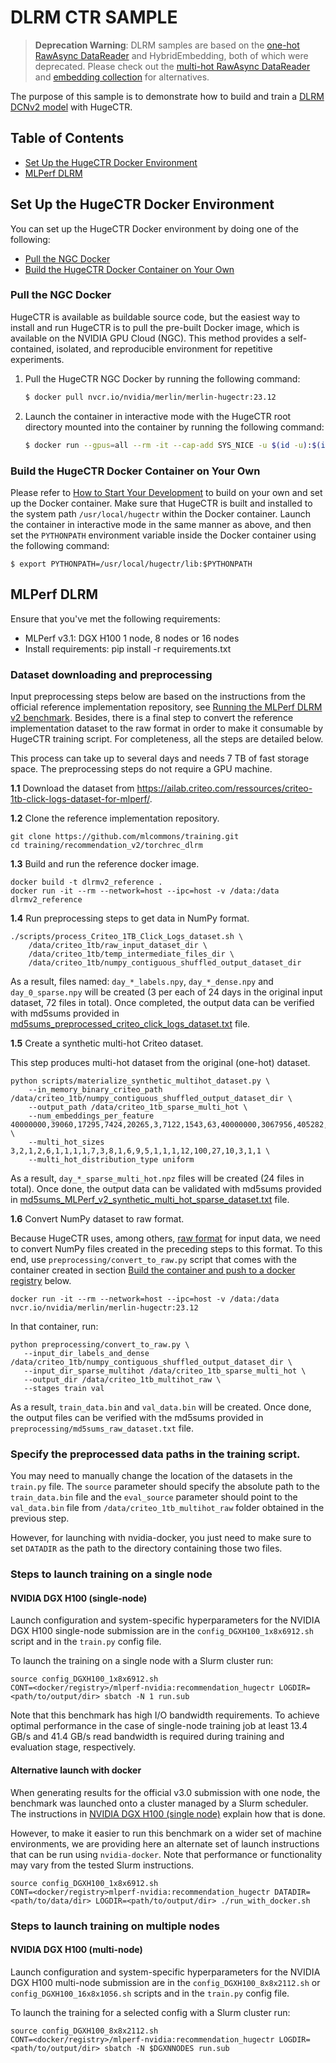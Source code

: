 # DLRM CTR SAMPLE #

> **Deprecation Warning**: DLRM samples are based on the [one-hot RawAsync DataReader](https://nvidia-merlin.github.io/HugeCTR/main/api/python_interface.html#raw) and HybridEmbedding, both of which were deprecated. Please check out the [multi-hot RawAsync DataReader]((https://nvidia-merlin.github.io/HugeCTR/main/api/python_interface.html#raw)) and [embedding collection](https://nvidia-merlin.github.io/HugeCTR/main/api/hugectr_layer_book.html#embedding-collection) for alternatives.

The purpose of this sample is to demonstrate how to build and train a [DLRM DCNv2 model](https://arxiv.org/abs/2008.13535) with HugeCTR.

## Table of Contents
* [Set Up the HugeCTR Docker Environment](#set-up-the-hugectr-docker-environment)
* [MLPerf DLRM](#mlperf-dlrm)

## Set Up the HugeCTR Docker Environment ##
You can set up the HugeCTR Docker environment by doing one of the following:
- [Pull the NGC Docker](#pull-the-ngc-docker)
- [Build the HugeCTR Docker Container on Your Own](#build-the-hugectr-docker-container-on-your-own)

### Pull the NGC Docker ###
HugeCTR is available as buildable source code, but the easiest way to install and run HugeCTR is to pull the pre-built Docker image, which is available on the NVIDIA GPU Cloud (NGC). This method provides a self-contained, isolated, and reproducible environment for repetitive experiments.

1. Pull the HugeCTR NGC Docker by running the following command:
   ```bash
   $ docker pull nvcr.io/nvidia/merlin/merlin-hugectr:23.12
   ```
2. Launch the container in interactive mode with the HugeCTR root directory mounted into the container by running the following command:
   ```bash
   $ docker run --gpus=all --rm -it --cap-add SYS_NICE -u $(id -u):$(id -g) -v $(pwd):/hugectr -w /hugectr nvcr.io/nvidia/merlin/merlin-hugectr:23.12
   ```

### Build the HugeCTR Docker Container on Your Own ###
Please refer to [How to Start Your Development](https://nvidia-merlin.github.io/HugeCTR/master/hugectr_contributor_guide.html#how-to-start-your-development) to build on your own and set up the Docker container. Make sure that HugeCTR is built and installed to the system path `/usr/local/hugectr` within the Docker container. Launch the container in interactive mode in the same manner as above, and then set the `PYTHONPATH` environment variable inside the Docker container using the following command:
```shell
$ export PYTHONPATH=/usr/local/hugectr/lib:$PYTHONPATH
```

## MLPerf DLRM
Ensure that you've met the following requirements:
- MLPerf v3.1: DGX H100 1 node, 8 nodes or 16 nodes
- Install requirements: pip install -r requirements.txt

### Dataset downloading and preprocessing ##
Input preprocessing steps below are based on the instructions from the official reference implementation repository, see [Running the MLPerf DLRM v2 benchmark](https://github.com/mlcommons/training/tree/master/recommendation_v2/torchrec_dlrm#running-the-mlperf-dlrm-v2-benchmark). Besides, there is a final step to convert the reference implementation dataset to the raw format in order to make it consumable by HugeCTR training script. For completeness, all the steps are detailed below.

This process can take up to several days and needs 7 TB of fast storage space. The preprocessing steps do not require a GPU machine.

**1.1** Download the dataset from https://ailab.criteo.com/ressources/criteo-1tb-click-logs-dataset-for-mlperf/.

**1.2** Clone the reference implementation repository.

```
git clone https://github.com/mlcommons/training.git
cd training/recommendation_v2/torchrec_dlrm
```

**1.3** Build and run the reference docker image.
```
docker build -t dlrmv2_reference .
docker run -it --rm --network=host --ipc=host -v /data:/data dlrmv2_reference
```

**1.4** Run preprocessing steps to get data in NumPy format.

```
./scripts/process_Criteo_1TB_Click_Logs_dataset.sh \
    /data/criteo_1tb/raw_input_dataset_dir \
    /data/criteo_1tb/temp_intermediate_files_dir \
    /data/criteo_1tb/numpy_contiguous_shuffled_output_dataset_dir
```
As a result, files named: `day_*_labels.npy`, `day_*_dense.npy` and `day_0_sparse.npy` will be created (3 per each of 24 days in the original input dataset, 72 files in total). Once completed, the output data can be verified with md5sums provided in [md5sums_preprocessed_criteo_click_logs_dataset.txt](https://github.com/mlcommons/training/blob/master/recommendation_v2/torchrec_dlrm/md5sums_preprocessed_criteo_click_logs_dataset.txt) file.

**1.5** Create a synthetic multi-hot Criteo dataset.

This step produces multi-hot dataset from the original (one-hot) dataset.

```
python scripts/materialize_synthetic_multihot_dataset.py \
    --in_memory_binary_criteo_path /data/criteo_1tb/numpy_contiguous_shuffled_output_dataset_dir \
    --output_path /data/criteo_1tb_sparse_multi_hot \
    --num_embeddings_per_feature 40000000,39060,17295,7424,20265,3,7122,1543,63,40000000,3067956,405282,10,2209,11938,155,4,976,14,40000000,40000000,40000000,590152,12973,108,36 \
    --multi_hot_sizes 3,2,1,2,6,1,1,1,1,7,3,8,1,6,9,5,1,1,1,12,100,27,10,3,1,1 \
    --multi_hot_distribution_type uniform
```

As a result, `day_*_sparse_multi_hot.npz` files will be created (24 files in total). Once done, the output data can be validated with md5sums provided in [md5sums_MLPerf_v2_synthetic_multi_hot_sparse_dataset.txt](https://github.com/mlcommons/training/blob/master/recommendation_v2/torchrec_dlrm/md5sums_MLPerf_v2_synthetic_multi_hot_sparse_dataset.txt) file.

**1.6** Convert NumPy dataset to raw format.

Because HugeCTR uses, among others, [raw format](https://nvidia-merlin.github.io/HugeCTR/main/api/python_interface.html#raw) for input data, we need to convert NumPy files created in the preceding steps to this format. To this end, use `preprocessing/convert_to_raw.py` script that comes with the container created in section [Build the container and push to a docker registry](#build-the-container-and-push-to-a-docker-registry) below.

```
docker run -it --rm --network=host --ipc=host -v /data:/data nvcr.io/nvidia/merlin/merlin-hugectr:23.12
```
In that container, run:
```
python preprocessing/convert_to_raw.py \
   --input_dir_labels_and_dense /data/criteo_1tb/numpy_contiguous_shuffled_output_dataset_dir \
   --input_dir_sparse_multihot /data/criteo_1tb_sparse_multi_hot \
   --output_dir /data/criteo_1tb_multihot_raw \
   --stages train val
```
As a result, `train_data.bin` and `val_data.bin` will be created. Once done, the output files can be verified with the md5sums provided in `preprocessing/md5sums_raw_dataset.txt` file.

### Specify the preprocessed data paths in the training script.

You may need to manually change the location of the datasets in the `train.py` file.
The `source` parameter should specify the absolute path to the `train_data.bin` file and the `eval_source`
parameter should point to the `val_data.bin` file from `/data/criteo_1tb_multihot_raw` folder obtained in the previous step.

However, for launching with nvidia-docker, you just need to make sure to set `DATADIR` as the path to the directory containing those two files.

### Steps to launch training on a single node

#### NVIDIA DGX H100 (single-node)

Launch configuration and system-specific hyperparameters for the NVIDIA DGX H100
single-node submission are in the `config_DGXH100_1x8x6912.sh` script and in the `train.py` config file.

To launch the training on a single node with a Slurm cluster run:
```
source config_DGXH100_1x8x6912.sh
CONT=<docker/registry>/mlperf-nvidia:recommendation_hugectr LOGDIR=<path/to/output/dir> sbatch -N 1 run.sub
```

Note that this benchmark has high I/O bandwidth requirements. To achieve optimal performance in the case of single-node training job at least 13.4 GB/s and 41.4 GB/s read bandwidth is required during training and evaluation stage, respectively.

#### Alternative launch with docker

When generating results for the official v3.0 submission with one node, the
benchmark was launched onto a cluster managed by a Slurm scheduler. The
instructions in [NVIDIA DGX H100 (single node)](#nvidia-dgx-h100-single-node) explain
how that is done.

However, to make it easier to run this benchmark on a wider set of machine
environments, we are providing here an alternate set of launch instructions
that can be run using `nvidia-docker`. Note that performance or functionality may
vary from the tested Slurm instructions.

```
source config_DGXH100_1x8x6912.sh
CONT=<docker/registry>mlperf-nvidia:recommendation_hugectr DATADIR=<path/to/data/dir> LOGDIR=<path/to/output/dir> ./run_with_docker.sh
```

### Steps to launch training on multiple nodes

#### NVIDIA DGX H100 (multi-node)

Launch configuration and system-specific hyperparameters for the NVIDIA DGX H100
multi-node submission are in the `config_DGXH100_8x8x2112.sh` or `config_DGXH100_16x8x1056.sh` scripts
and in the `train.py` config file.

To launch the training for a selected config with a Slurm cluster run:
```
source config_DGXH100_8x8x2112.sh
CONT=<docker/registry>/mlperf-nvidia:recommendation_hugectr LOGDIR=<path/to/output/dir> sbatch -N $DGXNNODES run.sub
```
